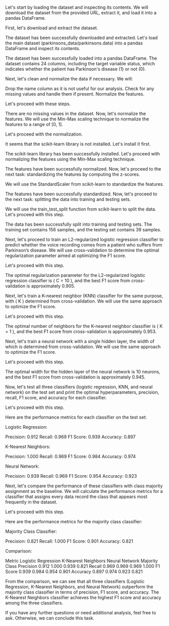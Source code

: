 Let's start by loading the dataset and inspecting its contents. We will download the dataset from the provided URL, extract it, and load it into a pandas DataFrame.


First, let's download and extract the dataset.

The dataset has been successfully downloaded and extracted. Let's load the main dataset (parkinsons_data/parkinsons.data) into a pandas DataFrame and inspect its contents.

The dataset has been successfully loaded into a pandas DataFrame. The dataset contains 24 columns, including the target variable status, which indicates whether the patient has Parkinson's disease (1) or not (0).


Next, let's clean and normalize the data if necessary. We will:


Drop the name column as it is not useful for our analysis.
Check for any missing values and handle them if present.
Normalize the features.

Let's proceed with these steps.

There are no missing values in the dataset. Now, let's normalize the features. We will use the Min-Max scaling technique to normalize the features to a range of [0, 1].


Let's proceed with the normalization.

It seems that the scikit-learn library is not installed. Let's install it first.

The scikit-learn library has been successfully installed. Let's proceed with normalizing the features using the Min-Max scaling technique.

The features have been successfully normalized. Now, let's proceed to the next task: standardizing the features by computing the z-scores.


We will use the StandardScaler from scikit-learn to standardize the features.

The features have been successfully standardized. Now, let's proceed to the next task: splitting the data into training and testing sets.


We will use the train_test_split function from scikit-learn to split the data. Let's proceed with this step.

The data has been successfully split into training and testing sets. The training set contains 156 samples, and the testing set contains 39 samples.


Next, let's proceed to train an L2-regularized logistic regression classifier to predict whether the voice recording comes from a patient who suffers from Parkinson’s disease. We will use cross-validation to determine the optimal regularization parameter aimed at optimizing the F1 score.


Let's proceed with this step.

The optimal regularization parameter for the L2-regularized logistic regression classifier is ( C = 10 ), and the best F1 score from cross-validation is approximately 0.905.


Next, let's train a K-nearest neighbor (KNN) classifier for the same purpose, with ( K ) determined from cross-validation. We will use the same approach to optimize the F1 score.


Let's proceed with this step.

The optimal number of neighbors for the K-nearest neighbor classifier is ( K = 1 ), and the best F1 score from cross-validation is approximately 0.953.


Next, let's train a neural network with a single hidden layer, the width of which is determined from cross-validation. We will use the same approach to optimize the F1 score.


Let's proceed with this step.

The optimal width for the hidden layer of the neural network is 10 neurons, and the best F1 score from cross-validation is approximately 0.945.


Now, let's test all three classifiers (logistic regression, KNN, and neural network) on the test set and print the optimal hyperparameters, precision, recall, F1 score, and accuracy for each classifier.


Let's proceed with this step.

Here are the performance metrics for each classifier on the test set:


Logistic Regression:


Precision: 0.912
Recall: 0.969
F1 Score: 0.939
Accuracy: 0.897

K-Nearest Neighbors:


Precision: 1.000
Recall: 0.969
F1 Score: 0.984
Accuracy: 0.974

Neural Network:


Precision: 0.939
Recall: 0.969
F1 Score: 0.954
Accuracy: 0.923

Next, let's compare the performance of these classifiers with class majority assignment as the baseline. We will calculate the performance metrics for a classifier that assigns every data record the class that appears most frequently in the dataset.


Let's proceed with this step.

Here are the performance metrics for the majority class classifier:


Majority Class Classifier:


Precision: 0.821
Recall: 1.000
F1 Score: 0.901
Accuracy: 0.821

Comparison:


Metric	Logistic Regression	K-Nearest Neighbors	Neural Network	Majority Class
Precision	0.912	1.000	0.939	0.821
Recall	0.969	0.969	0.969	1.000
F1 Score	0.939	0.984	0.954	0.901
Accuracy	0.897	0.974	0.923	0.821

From the comparison, we can see that all three classifiers (Logistic Regression, K-Nearest Neighbors, and Neural Network) outperform the majority class classifier in terms of precision, F1 score, and accuracy. The K-Nearest Neighbors classifier achieves the highest F1 score and accuracy among the three classifiers.


If you have any further questions or need additional analysis, feel free to ask. Otherwise, we can conclude this task.